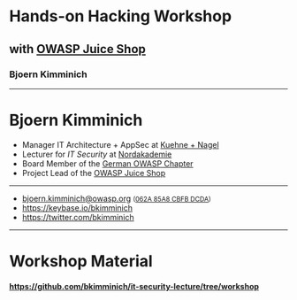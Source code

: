 <!-- theme: default -->
<!-- paginate: true -->
<!-- footer: Copyright (c) by **Bjoern Kimminich** | Licensed under [CC-BY-SA 4.0](https://creativecommons.org/licenses/by-sa/4.0/) -->
# Hands-on Hacking Workshop

## with [OWASP Juice Shop](https://owasp-juice.shop)

### Bjoern Kimminich

---

# Bjoern Kimminich

* Manager IT Architecture + AppSec at
  [Kuehne + Nagel](http://kuehne-nagel.com/)
* Lecturer for _IT Security_ at
  [Nordakademie](https://www.nordakademie.de/)
* Board Member of the
  [German OWASP Chapter](https://www.owasp.org/index.php/Germany)
* Project Lead of the
  [OWASP Juice Shop](https://www.owasp.org/index.php/OWASP_Juice_Shop_Project)

<hr>

* <bjoern.kimminich@owasp.org>
  <small>([062A 85A8 CBFB DCDA](https://keybase.io/bkimminich/pgp_keys.asc?fingerprint=19c01cb7157e4645e9e2c863062a85a8cbfbdcda))</small>
* <https://keybase.io/bkimminich>
* <https://twitter.com/bkimminich>

---

# Workshop Material

#### <https://github.com/bkimminich/it-security-lecture/tree/workshop>

